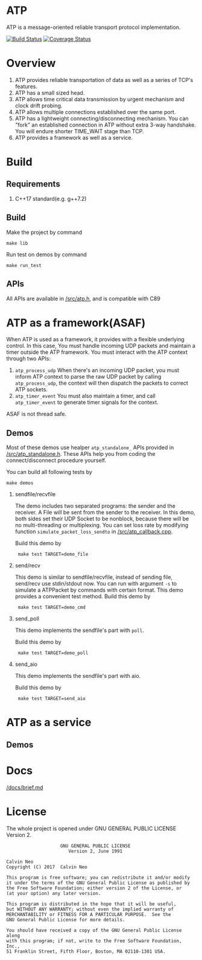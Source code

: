 # ATP

ATP is a message-oriented reliable transport protocol implementation.

[![Build Status](https://travis-ci.org/CalvinNeo/ATP.svg?branch=master)](https://travis-ci.org/CalvinNeo/ATP)  [![Coverage Status](https://coveralls.io/repos/github/CalvinNeo/ATP/badge.svg?branch=master)](https://coveralls.io/github/CalvinNeo/ATP?branch=master)

# Overview
1. ATP provides reliable transportation of data as well as a series of TCP's features.
2. ATP has a small sized head.
3. ATP allows time critical data transmission by urgent mechanism and clock drift probing.
4. ATP allows multiple connections established over the same port. 
5. ATP has a lightweight connecting/disconnecting mechanism. You can "fork" an established connection in ATP without extra 3-way handshake. You will endure shorter TIME\_WAIT stage than TCP.
6. ATP provides a framework as well as a service.

# Build
## Requirements
1. C++17 standard(e.g. g++7.2)

## Build
Make the project by command

    make lib

Run test on demos by command
    
    make run_test

## APIs
All APIs are available in [/src/atp.h](/src/atp.h), and is compatible with C89


# ATP as a framework(ASAF)
When ATP is used as a framework, it provides with a flexible underlying control. In this case, You must handle incoming UDP packets and maintain a timer outside the ATP framework. You must interact with the ATP context through two APIs:
1. `atp_process_udp`
    When there's an incoming UDP packet, you must inform ATP context to parse the raw UDP packet by calling `atp_process_udp`, the context will then dispatch the packets to correct ATP sockets. 
2. `atp_timer_event`
    You must also maintain a timer, and call `atp_timer_event` to generate timer signals for the context. 

ASAF is not thread safe.

## Demos
Most of these demos use healper `atp_standalone_` APIs provided in [/src/atp_standalone.h](/src/atp_standalone.h). These APIs help you from coding the connect/disconnect procedure yourself.

You can build all following tests by
    
    make demos

1. sendfile/recvfile

    The demo includes two separated programs: the sender and the receiver. A File will be sent from the sender to the receiver. In this demo, both sides set their UDP Socket to be nonblock, because there will be no multi-threading or multiplexing.
    You can set loss rate by modifying function `simulate_packet_loss_sendto` in [/src/atp_callback.cpp](/src/atp_callback.cpp).

    Build this demo by

        make test TARGET=demo_file

2. send/recv

    This demo is similar to sendfile/recvfile, instead of sending file, send/recv use stdin/stdout now. You can run with argument `-s` to simulate a ATPPacket by commands with certain format. This demo provides a convenient test method.
    Build this demo by

        make test TARGET=demo_cmd

3. send_poll

    This demo implements the sendfile's part with `poll`.

    Build this demo by

        make test TARGET=demo_poll

4. send_aio

    This demo implements the sendfile's part with aio.

    Build this demo by
    
        make test TARGET=send_aio

# ATP as a service
## Demos

# Docs
[/docs/brief.md](/docs/brief.md)

# License
The whole project is opened under GNU GENERAL PUBLIC LICENSE Version 2.

                        GNU GENERAL PUBLIC LICENSE
                           Version 2, June 1991

    Calvin Neo
    Copyright (C) 2017  Calvin Neo

    This program is free software; you can redistribute it and/or modify
    it under the terms of the GNU General Public License as published by
    the Free Software Foundation; either version 2 of the License, or
    (at your option) any later version.

    This program is distributed in the hope that it will be useful,
    but WITHOUT ANY WARRANTY; without even the implied warranty of
    MERCHANTABILITY or FITNESS FOR A PARTICULAR PURPOSE.  See the
    GNU General Public License for more details.

    You should have received a copy of the GNU General Public License along
    with this program; if not, write to the Free Software Foundation, Inc.,
    51 Franklin Street, Fifth Floor, Boston, MA 02110-1301 USA.

